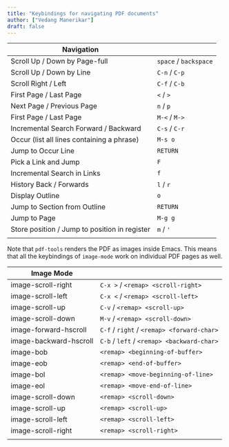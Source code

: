 ```yaml
---
title: "Keybindings for navigating PDF documents"
author: ["Vedang Manerikar"]
draft: false
---
```


| Navigation                                    |                       |
|-----------------------------------------------|-----------------------|
| Scroll Up / Down by Page-full                 | `space` / `backspace` |
| Scroll Up / Down by Line                      | `C-n` / `C-p`         |
| Scroll Right / Left                           | `C-f` / `C-b`         |
| First Page / Last Page                        | `<` / `>`             |
| Next Page / Previous Page                     | `n` / `p`             |
| First Page / Last Page                        | `M-<` / `M->`         |
| Incremental Search Forward / Backward         | `C-s` / `C-r`         |
| Occur (list all lines containing a phrase)    | `M-s o`               |
| Jump to Occur Line                            | `RETURN`              |
| Pick a Link and Jump                          | `F`                   |
| Incremental Search in Links                   | `f`                   |
| History Back / Forwards                       | `l` / `r`             |
| Display Outline                               | `o`                   |
| Jump to Section from Outline                  | `RETURN`              |
| Jump to Page                                  | `M-g g`               |
| Store position / Jump to position in register | `m` / `'`             |
|                                               |                       |

Note that `pdf-tools` renders the PDF as images inside Emacs. This means that all the keybindings of `image-mode` work on individual PDF pages as well.

| Image Mode             |                                             |
|------------------------|---------------------------------------------|
| image-scroll-right     | `C-x >` / `<remap> <scroll-right>`          |
| image-scroll-left      | `C-x <` / `<remap> <scroll-left>`           |
| image-scroll-up        | `C-v` / `<remap> <scroll-up>`               |
| image-scroll-down      | `M-v` / `<remap> <scroll-down>`             |
| image-forward-hscroll  | `C-f` / `right` / `<remap> <forward-char>`  |
| image-backward-hscroll | `C-b` / `left`  / `<remap> <backward-char>` |
| image-bob              | `<remap> <beginning-of-buffer>`             |
| image-eob              | `<remap> <end-of-buffer>`                   |
| image-bol              | `<remap> <move-beginning-of-line>`          |
| image-eol              | `<remap> <move-end-of-line>`                |
| image-scroll-down      | `<remap> <scroll-down>`                     |
| image-scroll-up        | `<remap> <scroll-up>`                       |
| image-scroll-left      | `<remap> <scroll-left>`                     |
| image-scroll-right     | `<remap> <scroll-right>`                    |
|                        |                                             |
